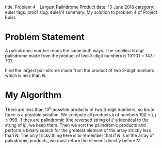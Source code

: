 title: Problem 4 - Largest Palindrome Product
date: 10 June 2018
category: euler
tags: proof
slug: euler/4
summary: My solution to problem 4 of Project Euler.

# Problem Statement

A palindromic number reads the same both ways. The smallest 6 digit palindrome made from the product of two 3-digit numbers is $101101 = 143 \cdot 707$. 

Find the largest palindrome made from the product of two 3-digit numbers which is less than $N$.

# My Algorithm

There are less than $10^6$ possible products of two 3-digit numbers, so brute force is a possible solution.
We compute all products $ij$ of numbers $100 \le i,j \le 999$.
If they are palindromic (the reversed string of $ij$ is identical to the string of $ij$), we keep them.
Then we sort the palindromic products and perform a binary search for the greatest element of the array strictly less than $N$.
The only tricky thing here is to remember that if $N$ is in the array of palindromic products, we must return the element directly before $N$.